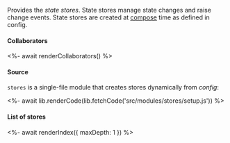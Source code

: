 Provides the _state stores_. State stores manage state changes and raise change events. State stores are created at [compose](#composing) time as defined in config.

#### Collaborators

<%- await renderCollaborators() %>

#### Source

`stores` is a single-file module that creates stores dynamically from _config_:

<%- await lib.renderCode(lib.fetchCode('src/modules/stores/setup.js')) %>

#### List of stores

<%- await renderIndex({ maxDepth: 1 }) %>
